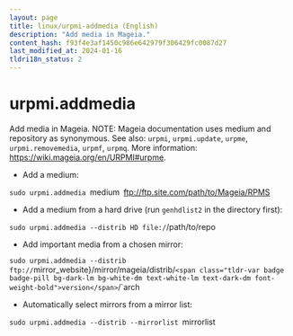 ```yaml
---
layout: page
title: linux/urpmi-addmedia (English)
description: "Add media in Mageia."
content_hash: f93f4e3af1450c986e642979f306429fc0087d27
last_modified_at: 2024-01-16
tldri18n_status: 2
---
```

# urpmi.addmedia

Add media in Mageia.
NOTE: Mageia documentation uses medium and repository as synonymous.
See also: `urpmi`, `urpmi.update`, `urpme`, `urpmi.removemedia`, `urpmf`, `urpmq`.
More information: <https://wiki.mageia.org/en/URPMI#urpme>.

- Add a medium:

`sudo urpmi.addmedia `<span class="tldr-var badge badge-pill bg-dark-lm bg-white-dm text-white-lm text-dark-dm font-weight-bold">medium</span>` `<span class="tldr-var badge badge-pill bg-dark-lm bg-white-dm text-white-lm text-dark-dm font-weight-bold">ftp://ftp.site.com/path/to/Mageia/RPMS</span>

- Add a medium from a hard drive (run `genhdlist2` in the directory first):

`sudo urpmi.addmedia --distrib HD file:/`<span class="tldr-var badge badge-pill bg-dark-lm bg-white-dm text-white-lm text-dark-dm font-weight-bold">/path/to/repo</span>

- Add important media from a chosen mirror:

`sudo urpmi.addmedia --distrib ftp://`<span class="tldr-var badge badge-pill bg-dark-lm bg-white-dm text-white-lm text-dark-dm font-weight-bold">mirror_website}/mirror/mageia/distrib/`<span class="tldr-var badge badge-pill bg-dark-lm bg-white-dm text-white-lm text-dark-dm font-weight-bold">version</span>`/`<span class="tldr-var badge badge-pill bg-dark-lm bg-white-dm text-white-lm text-dark-dm font-weight-bold">arch</span>

- Automatically select mirrors from a mirror list:

`sudo urpmi.addmedia --distrib --mirrorlist `<span class="tldr-var badge badge-pill bg-dark-lm bg-white-dm text-white-lm text-dark-dm font-weight-bold">mirrorlist</span>
